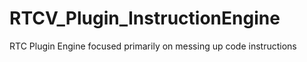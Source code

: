 # RTCV_Plugin_InstructionEngine
RTC Plugin Engine focused primarily on messing up code instructions
